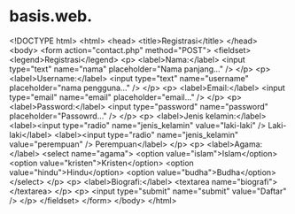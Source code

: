 # basis.web.
&lt;!DOCTYPE html> &lt;html> &lt;head>     &lt;title>Registrasi&lt;/title> &lt;/head> &lt;body>     &lt;form action="contact.php" method="POST">         &lt;fieldset>         &lt;legend>Registrasi&lt;/legend>         &lt;p>             &lt;label>Nama:&lt;/label>             &lt;input type="text" name="nama" placeholder="Nama panjang..." />         &lt;/p>         &lt;p>             &lt;label>Username:&lt;/label>             &lt;input type="text" name="username" placeholder="nama pengguna..." />         &lt;/p>         &lt;p>             &lt;label>Email:&lt;/label>             &lt;input type="email" name="email" placeholder="email..." />         &lt;/p>         &lt;p>             &lt;label>Password:&lt;/label>             &lt;input type="password" name="password" placeholder="Passowrd..." />         &lt;/p>         &lt;p>             &lt;label>Jenis kelamin:&lt;/label>             &lt;label>&lt;input type="radio" name="jenis_kelamin" value="laki-laki" /> Laki-laki&lt;/label>             &lt;label>&lt;input type="radio" name="jenis_kelamin" value="perempuan" /> Perempuan&lt;/label>         &lt;/p>         &lt;p>             &lt;label>Agama:&lt;/label>             &lt;select name="agama">                 &lt;option value="islam">Islam&lt;/option>                 &lt;option value="kristen">Kristen&lt;/option>                 &lt;option value="hindu">Hindu&lt;/option>                 &lt;option value="budha">Budha&lt;/option>             &lt;/select>         &lt;/p>         &lt;p>             &lt;label>Biografi:&lt;/label>             &lt;textarea name="biografi">&lt;/textarea>         &lt;/p>         &lt;p>             &lt;input type="submit" name="submit" value="Daftar" />         &lt;/p>         &lt;/fieldset>     &lt;/form> &lt;/body> &lt;/html>
